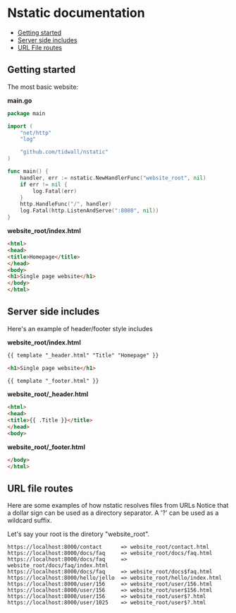 # Nstatic documentation

- [Getting started](#getting-started)
- [Server side includes](#server-side-includes)
- [URL File routes](#url-file-routes)

## Getting started

The most basic website:

**main.go**

```go
package main

import (
    "net/http"
    "log"

    "github.com/tidwall/nstatic"
)

func main() {
    handler, err := nstatic.NewHandlerFunc("website_root", nil)
    if err != nil {
        log.Fatal(err)
    }
    http.HandleFunc("/", handler)
    log.Fatal(http.ListenAndServe(":8080", nil))
}
```

**website_root/index.html**

```html
<html>
<head>
<title>Homepage</title>
</head>
<body>
<h1>Single page website</h1>
</body>
</html>
```

## Server side includes

Here's an example of header/footer style includes

**website_root/index.html**

```html
{{ template "_header.html" "Title" "Homepage" }}

<h1>Single page website</h1>

{{ template "_footer.html" }}
```

**website_root/_header.html**

```html
<html>
<head>
<title>{{ .Title }}</title>
</head>
<body>
```


**website_root/_footer.html**

```html
</body>
</html>
```

## URL file routes

Here are some examples of how nstatic resolves files from URLs
Notice that a dollar sign can be used as a directory separator.
A '?' can be used as a wildcard suffix.

Let's say your root is the diretory "website_root".

```
https://localhost:8000/contact      => website_root/contact.html
https://localhost:8000/docs/faq     => website_root/docs/faq.html
https://localhost:8000/docs/faq     => website_root/docs/faq/index.html
https://localhost:8000/docs/faq     => website_root/docs$faq.html
https://localhost:8000/hello/jello  => website_root/hello/index.html
https://localhost:8000/user/156     => website_root/user/156.html
https://localhost:8000/user/156     => website_root/user$156.html
https://localhost:8000/user/156     => website_root/user$?.html
https://localhost:8000/user/1025    => website_root/user$?.html
```
